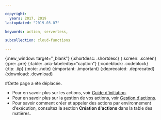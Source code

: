 ```yaml
---

copyright:
  years: 2017, 2019
lastupdated: "2019-03-07"

keywords: action, serverless,

subcollection: cloud-functions

---
```


{:new_window: target="_blank"}
{:shortdesc: .shortdesc}
{:screen: .screen}
{:pre: .pre}
{:table: .aria-labeledby="caption"}
{:codeblock: .codeblock}
{:tip: .tip}
{:note: .note}
{:important: .important}
{:deprecated: .deprecated}
{:download: .download}


#Cette page a été déplacée. 

* Pour en savoir plus sur les actions, voir [Guide d'initiation](/docs/openwhisk?topic=cloud-functions-index). 
* Pour en savoir plus sur la gestion de vos actions, voir [Gestion d'actions](/docs/openwhisk?topic=cloud-functions-openwhisk_managing). 
* Pour savoir comment créer et appeler des actions par environnement d'exécution, consultez la section **Création d'actions** dans la table des matières. 
